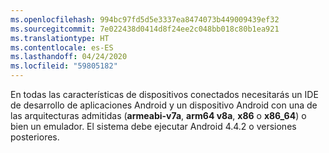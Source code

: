 ```yaml
---
ms.openlocfilehash: 994bc97fd5d5e3337ea8474073b449009439ef32
ms.sourcegitcommit: 7e022438d0414d8f24ee2c048bb018c80b1ea921
ms.translationtype: HT
ms.contentlocale: es-ES
ms.lasthandoff: 04/24/2020
ms.locfileid: "59805182"
---
```

En todas las características de dispositivos conectados necesitarás un IDE de desarrollo de aplicaciones Android y un dispositivo Android con una de las arquitecturas admitidas (**armeabi-v7a**, **arm64 v8a**, **x86** o **x86_64**) o bien un emulador. El sistema debe ejecutar Android 4.4.2 o versiones posteriores.